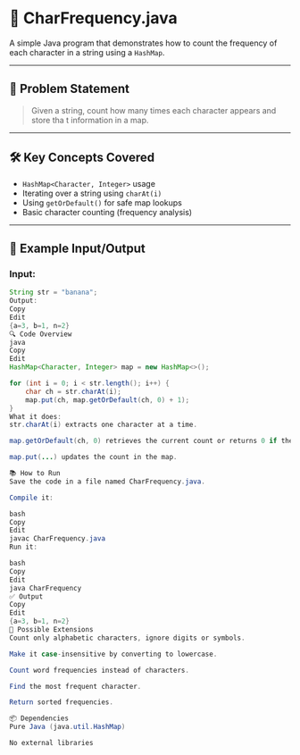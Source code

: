 # 📄 CharFrequency.java

A simple Java program that demonstrates how to count the frequency of each character in a string using a `HashMap`.

---

## 🧠 Problem Statement

> Given a string, count how many times each character appears and store tha t information in a map.

---

## 🛠️ Key Concepts Covered

- `HashMap<Character, Integer>` usage
- Iterating over a string using `charAt(i)`
- Using `getOrDefault()` for safe map lookups
- Basic character counting (frequency analysis)

---

## 📌 Example Input/Output

### Input:
```java
String str = "banana";
Output:
Copy
Edit
{a=3, b=1, n=2}
🔍 Code Overview
java
Copy
Edit
HashMap<Character, Integer> map = new HashMap<>();

for (int i = 0; i < str.length(); i++) {
    char ch = str.charAt(i);
    map.put(ch, map.getOrDefault(ch, 0) + 1);
}
What it does:
str.charAt(i) extracts one character at a time.

map.getOrDefault(ch, 0) retrieves the current count or returns 0 if the character hasn’t been seen yet.

map.put(...) updates the count in the map.

📚 How to Run
Save the code in a file named CharFrequency.java.

Compile it:

bash
Copy
Edit
javac CharFrequency.java
Run it:

bash
Copy
Edit
java CharFrequency
✅ Output
Copy
Edit
{a=3, b=1, n=2}
🚀 Possible Extensions
Count only alphabetic characters, ignore digits or symbols.

Make it case-insensitive by converting to lowercase.

Count word frequencies instead of characters.

Find the most frequent character.

Return sorted frequencies.

📦 Dependencies
Pure Java (java.util.HashMap)

No external libraries

